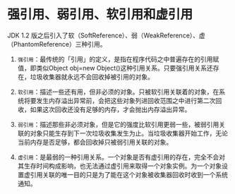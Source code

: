 # 强引用、弱引用、软引用和虚引用
JDK 1.2 版之后引入了软（SoftReference）、弱（WeakReference）、虚（PhantomReference）三种引用。  

1. `强引用`：最传统的「引用」的定义，是指在程序代码之中普遍存在的引用赋值，即类似Object obj=new Object()这种引用关系。只要强引用关系还存在，垃圾收集器就永远不会回收掉被引用的对象。

2. `软引用`：描述一些还有用，但非必须的对象。只被软引用关联着的对象，在系统将要发生内存溢出异常前，会把这些对象列进回收范围之中进行第二次回收，如果这次回收还没有足够的内存，才会抛出内存溢出异常。

3. `弱引用`：描述那些非必须对象，但是它的强度比软引用更弱一些，被弱引用关联的对象只能生存到下一次垃圾收集发生为止。当垃圾收集器开始工作，无论当前内存是否足够，都会回收掉只被弱引用关联的对象。

4. `虚引用`：是最弱的一种引用关系。一个对象是否有虚引用的存在，完全不会对其生存时间构成影响，也无法通过虚引用来取得一个对象实例。为一个对象设置虚引用关联的唯一目的只是为了能在这个对象被收集器回收时收到一个系统通知。